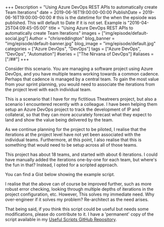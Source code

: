 +++
Description = "Using Azure DevOps REST APIs to automatically create Team Iterations"
date = 2019-06-16T19:00:00-00:00
PublishDate = 2019-06-16T19:00:00-00:00 # this is the datetime for the when the epsiode was published. This will default to Date if it is not set. Example is "2016-04-25T04:09:45-05:00"
title = "Using Azure DevOps REST APIs to automatically create Team Iterations"
images = ["img/episode/default-social.jpg"]
Author = "chrisreddington"
blog_banner = "img/episode/default-banner.jpg"
blog_image = "img/episode/default.jpg"
categories = ["Azure DevOps", "DevOps"]
tags = ["Azure DevOps", "DevOps", "Automation"]
#series = ["The Nirvana of DevOps"]
#aliases = ["/##"]
+++

Consider this scenario. You are managing a software project using Azure DevOps, and you have multiple teams working towards a common cadence. Perhaps that cadence is managed by a central team. To gain the most value from your sprint planning, you would need to associate the iterations from the project level with each individual team.

<!--more-->
This is a scenario that I have for my fictitious Theatreers project, but also a scenario I encountered recently with a colleague. I have been helping them setup an Azure DevOps project to track the development of IP and collateral, so that they can more accurately forecast what they expect to land and show the value being delivered by the team.

As we continue planning for the project to be piloted, I realise that the iterations at the project level have not yet been associated with the individual teams. Furthermore, at this point, I also realise that this is something that would need to be setup across all of those teams.

This project has about 18 teams, and started with about 6 iterations. I could have manually added the iterations one-by-one for each team, but where's the fun in that? Instead, I opted for a scripted approach.

You can find a Gist below showing the example script.

<script src="https://gist.github.com/christianreddington/649c472a058385a01308348c756f4b26.js"></script>

I realise that the above can of course be improved further, such as more robust error checking, looking through multiple depths of iterations in the project configuration, etc. However, This solves my immediate need. Why over-engineer if it solves my problem? Re-architect as the need arises.

That being said, if you think this script could be useful but needs some modifications, please do contribute to it. I have a 'permanent' copy of the script available in my [Useful Scripts GitHub Repository](https://github.com/christianreddington/useful-scripts/blob/master/AzureDevOps-AddProjectIterationsToTeams.ps1).